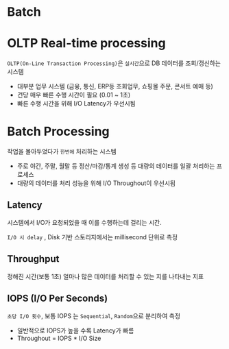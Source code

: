 # Batch

# OLTP Real-time processing

`OLTP(On-Line Transaction Processing)`은 `실시간`으로 DB 데이터를 조회/갱신하는 시스템

-   대부분 업무 시스템 (금융, 통신, ERP등 조회업무, 쇼핑몰 주문, 콘서트 예매 등)
-   건당 매우 빠른 수행 시간이 필요 (0.01 ~ 1초)
-   빠른 수행 시간을 위해 I/O Latency가 우선시됨

# Batch Processing

작업을 몰아두었다가 `한번에` 처리하는 시스템

-   주로 야간, 주말, 월말 등 정산/마감/통계 생성 등 대량의 데이터를 일괄 처리하는 프로세스
-   대량의 데이터를 처리 성능을 위해 I/O Throughout이 우선시됨

## Latency

시스템에서 I/O가 요청되었을 때 이를 수행하는데 걸리는 시간.

`I/O 시 delay` , Disk 기반 스토리지에서는 millisecond 단위로 측정

## Throughput

정해진 시간(보통 1초) 얼마나 많은 데이터를 처리할 수 있는 지를 나타내는 지표

## IOPS (I/O Per Seconds)

`초당 I/O 횟수`, 보통 IOPS 는 `Sequential`, `Random`으로 분리하여 측정

-   일반적으로 IOPS가 높을 수록 Latency가 빠름
-   Throughout = IOPS * I/O Size